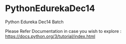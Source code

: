# PythonEdurekaDec14
Python Edureka Dec14 Batch

Please Refer Documentation in case you wish to explore : https://docs.python.org/3/tutorial/index.html
